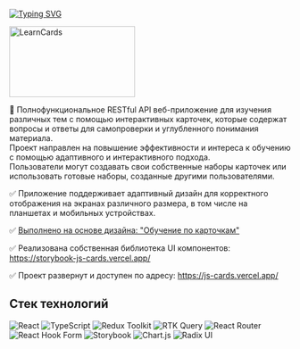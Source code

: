<a href="https://git.io/typing-svg"><img src="https://readme-typing-svg.herokuapp.com?font=Fira+Code&size=30&pause=1000&color=8C61FF&random=false&width=435&lines=%D0%9E+%D0%BF%D1%80%D0%BE%D0%B5%D0%BA%D1%82%D0%B5+JS-CARDS" alt="Typing SVG" /></a>

<a href="https://js-cards.vercel.app/"><img src="https://embed-ssl.wistia.com/deliveries/5fca3601c611297e41292db68d5e594f.jpg?image_crop_resized=900x506&image_play_button=false&image_play_button_size=2x&image_play_button_color=174bd2e0" alt="LearnCards" width="225" height="127" /></a>

🎯 Полнофункциональное RESTful API веб-приложение для изучения различных тем с помощью интерактивных карточек, которые содержат вопросы и ответы для самопроверки и углубленного понимания материала.  
Проект направлен на повышение эффективности и интереса к обучению с помощью адаптивного и интерактивного подхода.  
Пользователи могут создавать свои собственные наборы карточек или использовать готовые наборы, созданные другими пользователями.  

✅  Приложение поддерживает адаптивный дизайн для корректного отображения на экранах различного размера, в том числе на планшетах и мобильных устройствах.  

✅  [Выполнено на основе дизайна: "Обучение по карточкам"](https://www.figma.com/file/JTOAcuhYLaS36LerfIM04Q/%D0%9E%D0%B1%D1%83%D1%87%D0%B5%D0%BD%D0%B8%D0%B5-%D0%BF%D0%BE-%D0%BA%D0%B0%D1%80%D1%82%D0%BE%D1%87%D0%BA%D0%B0%D0%BC-(Copy)?node-id=0%3A1&mode=dev)

✅  Реализована собственная библиотека UI компонентов: https://storybook-js-cards.vercel.app/  

✅  Проект развернут и доступен по адресу: https://js-cards.vercel.app/

## Стек технологий
<p align="start">
  <img src="https://img.shields.io/badge/React-Library-blue?logo=react&style=flat-square" alt="React" />
  <img src="https://img.shields.io/badge/TypeScript-Language-blue?logo=typescript&style=flat-square" alt="TypeScript" />
  <img src="https://img.shields.io/badge/Redux_Toolkit-Toolkit-purple?logo=redux&style=flat-square" alt="Redux Toolkit" />
  <img src="https://img.shields.io/badge/RTK_Query-Toolkit-purple?logo=redux&style=flat-square" alt="RTK Query" />
  <img src="https://img.shields.io/badge/React_Router-Library-blue?logo=react-router&style=flat-square" alt="React Router" />
  <img src="https://img.shields.io/badge/React_Hook_Form-Library-blue?logo=react-hook-form&style=flat-square" alt="React Hook Form" />
  <img src="https://img.shields.io/badge/Storybook-Tool-orange?logo=storybook&style=flat-square" alt="Storybook" />
  <img src="https://img.shields.io/badge/Chart_JS-Library-green?logo=chart.js&style=flat-square" alt="Chart.js" />
  <img src="https://img.shields.io/badge/Radix_UI-Components-purple?logo=radix-ui&style=flat-square" alt="Radix UI" />
</p>
